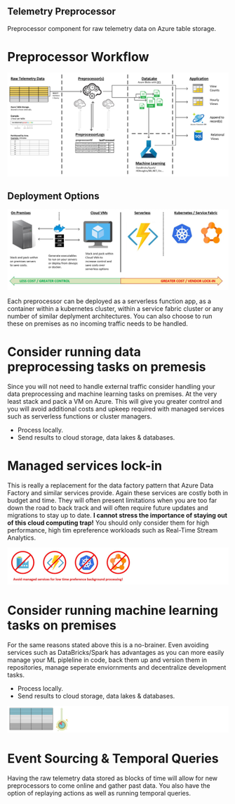 ## Telemetry Preprocessor
Preprocessor component for raw telemetry data on Azure table storage.

# Preprocessor Workflow
![AuthenticationFlow](https://github.com/INNVTV/Telemetry-Preprocessor/blob/master/_docs/images/processing-workflow.png)

## Deployment Options
![DeploymentOptions](https://github.com/INNVTV/Telemetry-Preprocessor/blob/master/_docs/images/deployment-options.png)

Each preprocessor can be deployed as a serverless function app, as a container within a kubernetes cluster, within a service fabric cluster or any number of similar deplyment architectures. You can also choose to run these on premises as no incoming traffic needs to be handled.

# Consider running data preprocessing tasks on premesis
Since you will not need to handle external traffic consider handling your data preprocessing and machine learning tasks on premises. At the very least stack and pack a VM on Azure. This will give you greater control and you will avoid additional costs and upkeep required with managed services such as serverless functions or cluster managers.

* Process locally. 
* Send results to cloud storage, data lakes & databases. 

# Managed services lock-in
This is really a replacement for the data factory pattern that Azure Data Factory and similar services provide. Again these services are costly both in budget and time. They will often present limitations when you are too far down the road to back track and will often require future updates and migrations to stay up to date. **I cannot stress the importance of staying out of this cloud computing trap!** You should only consider them for high performance, high tim epreference workloads such as Real-Time Stream Analytics.

![ManagedServices](https://github.com/INNVTV/Telemetry-Preprocessor/blob/master/_docs/images/managed-services.png)

# Consider running machine learning tasks on premises
For the same reasons stated above this is a no-brainer. Even avoiding services such as DataBricks/Spark has advantages as you can more easily manage your ML pipleline in code, back them up and version them in repositories, manage seperate enviornments and decentralize development tasks. 

* Process locally. 
* Send results to cloud storage, data lakes & databases. 

![EventSourcing](https://github.com/INNVTV/Telemetry-Preprocessor/blob/master/_docs/images/event-sourcing.png)

# Event Sourcing & Temporal Queries
Having the raw telemetry data stored as blocks of time will allow for new preprocessors to come online and gather past data. You also have the option of replaying actions as well as running temporal queries.



